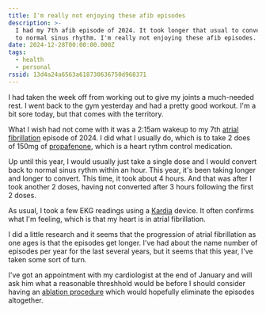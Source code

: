 ```yaml
---
title: I'm really not enjoying these afib episodes
description: >-
  I had my 7th afib episode of 2024. It took longer that usual to convert back
  to normal sinus rhythm. I'm really not enjoying these afib episodes.
date: 2024-12-28T00:00:00.000Z
tags:
  - health
  - personal
rssid: 13d4a24a6563a618730636750d968371
---
```


I had taken the week off from working out to give my joints a much-needed rest. I went back to the gym yesterday and had a pretty good workout. I'm a bit sore today, but that comes with the territory.

What I wish had not come with it was a 2:15am wakeup to my 7th [atrial fibrillation](https://www.mayoclinic.org/diseases-conditions/atrial-fibrillation/symptoms-causes/syc-20350624) episode of 2024. I did what I usually do, which is to take 2 does of 150mg of [propafenone](https://www.mayoclinic.org/drugs-supplements/propafenone-oral-route/description/drg-20065687), which is a heart rythm control medication.

Up until this year, I would usually just take a single dose and I would convert back to normal sinus rythm within an hour. This year, it's been taking longer and longer to convert. This time, it took about 4 hours. And that was after I took another 2 doses, having not converted after 3 hours following the first 2 doses.

As usual, I took a few EKG readings using a [Kardia](https://kardia.com/) device. It often confirms what I'm feeling, which is that my heart is in atrial fibrillation.

I did a little research and it seems that the progression of atrial fibrillation as one ages is that the episodes get longer. I've had about the name number of episodes per year for the last several years, but it seems that this year, I've taken some sort of turn.

I've got an appointment with my cardiologist at the end of January and will ask him what a reasonable threshhold would be before I should consider having an [ablation procedure](https://www.mayoclinic.org/tests-procedures/cardiac-ablation/about/pac-20384993) which would hopefully eliminate the episodes altogether.
